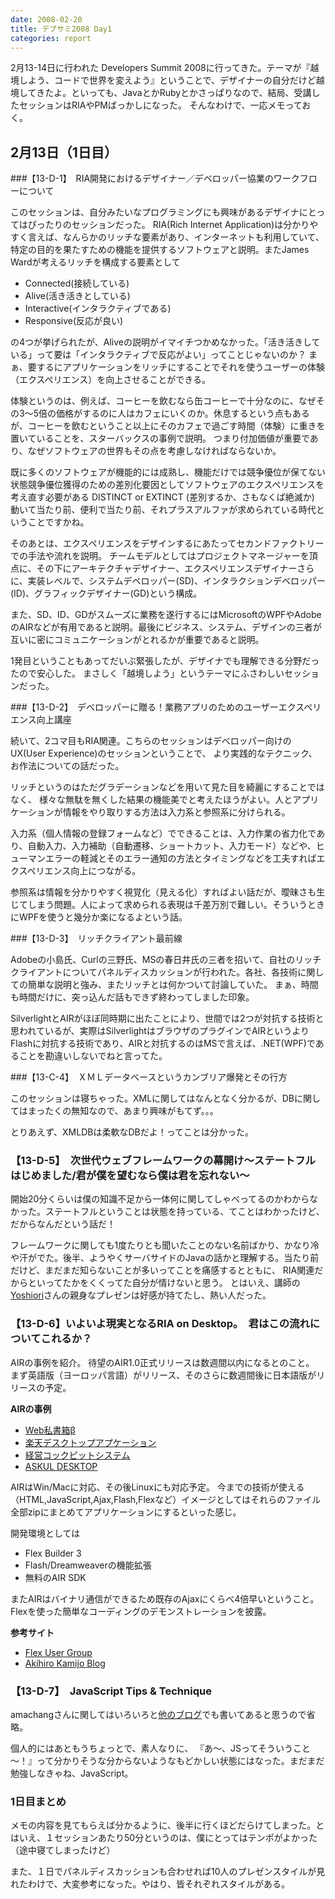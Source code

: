 ```yaml
---
date: 2008-02-20
title: デブサミ2008 Day1
categories: report
---
```


2月13-14日に行われた Developers Summit 2008に行ってきた。テーマが『越境しよう、コードで世界を変えよう』ということで、デザイナーの自分だけど越境してきたよ。といっても、JavaとかRubyとかさっぱりなので、結局、受講したセッションはRIAやPMばっかしになった。 そんなわけで、一応メモっておく。

## 2月13日（1日目）

###【13-D-1】　RIA開発におけるデザイナー／デベロッパー協業のワークフローについて

このセッションは、自分みたいなプログラミングにも興味があるデザイナにとってはぴったりのセッションだった。 RIA(Rich Internet Application)は分かりやすく言えば、なんらかのリッチな要素があり、インターネットも利用していて、特定の目的を果たすための機能を提供するソフトウェアと説明。またJames Wardが考えるリッチを構成する要素として

  * Connected(接続している)
  * Alive(活き活きとしている)
  * Interactive(インタラクティブである)
  * Responsive(反応が良い)

の4つが挙げられたが、Aliveの説明がイマイチつかめなかった。「活き活きしている」って要は「インタラクティブで反応がよい」ってことじゃないのか？ まぁ、要するにアプリケーションをリッチにすることでそれを使うユーザーの体験（エクスペリエンス）を向上させることができる。

体験というのは、例えば、コーヒーを飲むなら缶コーヒーで十分なのに、なぜその3～5倍の価格がするのに人はカフェにいくのか。休息するという点もあるが、コーヒーを飲むということ以上にそのカフェで過ごす時間（体験）に重きを置いていることを、スターバックスの事例で説明。 つまり付加価値が重要であり、なぜソフトウェアの世界もその点を考慮しなければならないか。

既に多くのソフトウェアが機能的には成熟し、機能だけでは競争優位が保てない状態競争優位獲得のための差別化要因としてソフトウェアのエクスペリエンスを考え直す必要がある DISTINCT or EXTINCT (差別するか、さもなくば絶滅か) 動いて当たり前、便利で当たり前、それプラスアルファが求められている時代ということですかね。

そのあとは、エクスペリエンスをデザインするにあたってセカンドファクトリーでの手法や流れを説明。 チームモデルとしてはプロジェクトマネージャーを頂点に、その下にアーキテクチャデザイナー、エクスペリエンスデザイナーさらに、実装レベルで、システムデベロッパー(SD)、インタラクションデベロッパー(ID)、グラフィックデザイナー(GD)という構成。

また、SD、ID、GDがスムーズに業務を遂行するにはMicrosoftのWPFやAdobeのAIRなどが有用であると説明。最後にビジネス、システム、デザインの三者が互いに密にコミュニケーションがとれるかが重要であると説明。

1発目ということもあってだいぶ緊張したが、デザイナでも理解できる分野だったので安心した。 まさしく「越境しよう」というテーマにふさわしいセッションだった。

###【13-D-2】　デベロッパーに贈る！業務アプリのためのユーザーエクスペリエンス向上講座

続いて、2コマ目もRIA関連。こちらのセッションはデべロッパー向けのUX(User Experience)のセッションということで、 より実践的なテクニック、お作法についての話だった。

リッチというのはただグラデーションなどを用いて見た目を綺麗にすることではなく、 様々な無駄を無くした結果の機能美でと考えたほうがよい。人とアプリケーションが情報をやり取りする方法は入力系と参照系に分けられる。

入力系（個人情報の登録フォームなど）でできることは、入力作業の省力化であり、自動入力、入力補助（自動遷移、ショートカット、入力モード）などや、ヒューマンエラーの軽減とそのエラー通知の方法とタイミングなどを工夫すればエクスペリエンス向上につながる。

参照系は情報を分かりやすく視覚化（見える化）すればよい話だが、曖昧さも生じてしまう問題。人によって求められる表現は千差万別で難しい。そういうときにWPFを使うと幾分か楽になるよという話。

###【13-D-3】　リッチクライアント最前線

Adobeの小島氏、Curlの三野氏、MSの春日井氏の三者を招いて、自社のリッチクライアントについてパネルディスカッションが行われた。各社、各技術に関しての簡単な説明と強み、またリッチとは何かついて討論していた。 まぁ、時間も時間だけに、突っ込んだ話もできず終わってしました印象。

SilverlightとAIRがほぼ同時期に出たことにより、世間では2つが対抗する技術と思われているが、実際はSilverlightはブラウザのプラグインでAIRというよりFlashに対抗する技術であり、AIRと対抗するのはMSで言えば、.NET(WPF)であることを勘違いしないでねと言ってた。

###【13-C-4】　ＸＭＬデータベースというカンブリア爆発とその行方

このセッションは寝ちゃった。XMLに関してはなんとなく分かるが、DBに関してはまったくの無知なので、あまり興味がもてず。。。

とりあえず、XMLDBは柔軟なDBだよ！ってことは分かった。

### 【13-D-5】　次世代ウェブフレームワークの幕開け～ステートフルはじめました/君が僕を望むなら僕は君を忘れない～

開始20分くらいは僕の知識不足から一体何に関してしゃべってるのかわからなかった。ステートフルということは状態を持っている、てことはわかったけど、だからなんだという話だ！

フレームワークに関しても1度たりとも聞いたことのない名前ばかり、かなり冷や汗がでた。後半、ようやくサーバサイドのJavaの話かと理解する。当たり前だけど、まだまだ知らないことが多いってことを痛感するとともに、 RIA関連だからといってたかをくくってた自分が情けないと思う。 とはいえ、講師の[Yoshiori](http://yoshiori.org/blog/)さんの親身なプレゼンは好感が持てたし、熱い人だった。

### 【13-D-6】いよいよ現実となるRIA on Desktop。　君はこの流れについてこれるか？

 AIRの事例を紹介。 待望のAIR1.0正式リリースは数週間以内になるとのこと。
まず英語版（ヨーロッパ言語）がリリース、そのさらに数週間後に日本語版がリリースの予定。

__AIRの事例__

  * [Web私書箱β](http://weblift.jp/)
  * [楽天デスクトップアプケーション](http://japan.cnet.com/news/media/story/0,2000056023,20360280,00.htm)
  * [経営コックピットシステム](http://www.itmedia.co.jp/enterprise/articles/0710/30/news011_2.ht)
  * [ASKUL DESKTOP](http://ascii.jp/elem/000/000/081/81885/)

  
AIRはWin/Macに対応、その後Linuxにも対応予定。 今までの技術が使える（HTML,JavaScript,Ajax,Flash,Flexなど）イメージとしてはそれらのファイル全部zipにまとめてアプリケーションにするといった感じ。 

開発環境としては

  * Flex Builder 3
  * Flash/Dreamweaverの機能拡張
  * 無料のAIR SDK

またAIRはバイナリ通信ができるため既存のAjaxにくらべ4倍早いということ。 Flexを使った簡単なコーディングのデモンストレーションを披露。

__参考サイト__

  * [Flex User Group](http://www.fxug.net/)
  * [Akihiro Kamijo Blog](http://weblogs.macromedia.com/akamijo/)
  
### 【13-D-7】　JavaScript Tips & Technique

amachangさんに関してはいろいろと[他のブログ](http://d.hatena.ne.jp/HolyGrail/20080214/1202995743)でも書いてあると思うので省略。

個人的にはあともうちょっとで、素人なりに、 『あ～、JSってそういうこと～！』って分かりそうな分からないようなもどかしい状態にはなった。まだまだ勉強しなきゃね、JavaScript。 


### 1日目まとめ

メモの内容を見てもらえば分かるように、後半に行くほどだらけてしまった。とはいえ、１セッションあたり50分というのは、僕にとってはテンポがよかった（途中寝てしまったけど）

また、１日でパネルディスカッションも合わせれば10人のプレゼンスタイルが見れたわけで、大変参考になった。やはり、皆それぞれスタイルがある。
